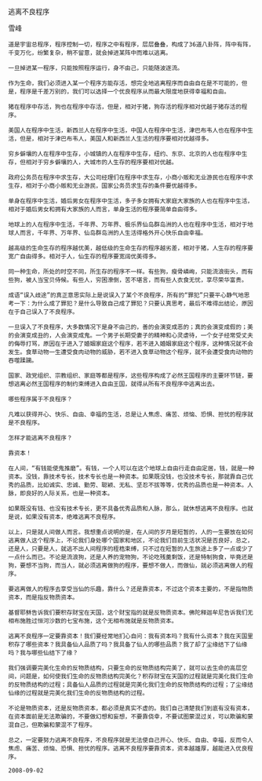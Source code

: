 逃离不良程序

雪峰


    道是宇宙总程序，程序控制一切，程序之中有程序，层层叠叠，构成了36道八卦阵，阵中有阵，千变万化，纷繁复杂，稍不留意，就会掉进某阵中而难以逃离。

    一旦掉进某一程序，只能按照程序运行，身不由己，只能随波逐流。

    作为生命，我们必须进入某一个程序方能存活，想完全地逃离程序而自由自在是不可能的，但是，程序是千差万别的，我们可以选择一个优良程序从而最大限度地获得幸福和自由。

    猪在程序中存活，狗也在程序中存活，但是，相对于猪，狗存活的程序相对优越于猪存活的程序。

    美国人在程序中生活，新西兰人在程序中生活，中国人在程序中生活，津巴布韦人也在程序中生活，但是，相对于津巴布韦人，美国人和新西兰人生活的程序要相对优越得多。

    穷乡僻壤的人在程序中生存，小城镇的人在程序中生存，纽约、东京、北京的人也在程序中生存，但相对于穷乡僻壤的人，大城市的人生存的程序要相对优越。

    政府公务员在程序中求生存，大公司经理们在程序中求生存，小商小贩和无业游民也在程序中求生存，相对于小商小贩和无业游民，国家公务员求生存的条件要优越得多。

    单身在程序中生活，婚后男女在程序中生活，多子多女拥有大家庭大家族的人也在程序中生活，相对于婚后男女和拥有大家族的人而言，单身生活的程序要简单自由得多。

    地球上的人在程序中生活，千年界、万年界、极乐界仙岛群岛洲的人也在程序中生活，相对于地球人而言，千年界、万年界、仙岛群岛洲的人生活得格外开心快乐自由幸福。

    越高级的生命生存的程序越优美，越低级的生命生存的程序越劣差，相对于猪，人生存的程序要宽广自由得多。相对于人，仙生存的程序要宽阔优美得多。

    同一种生命，所处的时空不同，所生存的程序不一样。有些狗，瘦骨嶙峋，只能流浪街头，而有些狗，被人当宝贝侍候。有些人，穷困潦倒，苦不堪言，而有些人衣食无忧，享尽荣华富贵。

    成语“误入歧途”的真正意思实际上是说误入了某个不良程序，所有的“罪犯”只要平心静气地思考一下：为什么成了罪犯？是什么导致自己成了罪犯？只要认真思考，最后不难得出结论，原因在于自己误入了不良程序。

    一旦误入了不良程序，大多数情况下是身不由己的，善的会演变成恶的；真的会演变成假的；美的会演变成丑的，人会演变成鬼。一个男子长期受妻子的精神和心灵虐待，一个女子经常受丈夫的侮辱打骂，原因在于进入了婚姻家庭这个程序，若不进入婚姻家庭这个程序，这种情况就不会发生。食草动物一生遭受食肉动物的威胁，若不进入食草动物这个程序，就不会遭受食肉动物的吞噬蹂躏。

    国家、政党组织、宗教组织、家庭等都是程序，这些程序构成了必然王国程序的主要环节链，要想逃离必然王国程序的制约束缚进入自由王国，就得从所有不良程序中逃离出去。

    哪些程序属于不良程序？

    凡难以获得开心、快乐、自由、幸福的生活，总是让人焦虑、痛苦、烦恼、恐惧、担忧的程序就是不良程序。

    怎样才能逃离不良程序？

    靠资本！

    在人间，“有钱能使鬼推磨”。有钱，一个人可以在这个地球上自由行走自由定居，钱，就是一种资本。没钱，靠技术专长，技术专长也是一种资本。如果既没钱，也没技术专长，那就靠自己优秀的品质，比如诚实、忠诚、勤劳、聪颖、无私、坚忍不拔等等，优秀的品质也是一种资本。人脉，即良好的人际关系，也是一种资本。

    如果既没有钱、也没有技术专长，更不具备优秀品质和人脉，那么，就休想逃离不良程序。也就是说，如果没有资本，绝难逃离不良程序。

    以上，只是就人间做人而言。我想重点说明的是，在人间的岁月是短暂的，人的一生要放在如何逃离做人这个程序上，不论我们身处哪个国家和地区，不论我们目前生活状况是否良好，总之，还是人，只要是人，就逃不出人间程序的桎梏束缚，只不过在短暂的人生旅途上多了一点或少了一点什么而已。不论是流浪狗，还是人养的宠物狗，不论吃残羹剩饭，还是特制狗食，毕竟还是狗，要想不当狗，而当人，就必须逃离做狗的程序，要想不做人，而做仙，就必须逃离做人的程序。

    要逃离做人的程序去享受当仙的乐趣，靠什么？还是靠资本，不过这个资本主要的，不是指物质资本，而是指反物质资本。

    基督耶稣告诉我们要积存财宝在天国，这个财宝指的就是反物质资本。佛陀释迦牟尼告诉我们无相布施胜过恒河沙数的七宝布施，这个无相布施就是反物质资本。

    逃离不良程序一定要靠资本！我们要经常地扪心自问：我有资本吗？我有什么资本？我在天国里积存了哪些资本？我具备仙人品质了吗？我具备了仙人的哪些品质？我了却了尘缘结下了仙缘吗？我与哪些仙结下了缘？

    我们强调要完美化生命的反物质结构，只要生命的反物质结构完美了，就可以去生命的高层空间，问题是，如何使我们生命的反物质结构完美化？积存财宝在天国的过程就是完美化我们生命的反物质结构的过程；具备仙人品质的过程就是完美化我们生命的反物质结构的过程；了尘缘结仙缘的过程就是完美化我们生命的反物质结构的过程。

    不论是物质资本，还是反物质资本，都必须是真实不虚的。我们自己清楚我们到底有没有资本，在资本面前是无法欺骗的，不要做幻想和妄想，不要靠侥幸，不要试图蒙混过关，可以欺骗和蒙混自己，但欺骗和蒙混不了程序。

    总之，一定要努力逃离不良程序，不良程序就是无法使自己开心、快乐、自由、幸福，反而令人焦虑、痛苦、烦恼、恐惧、担忧的程序。逃离不良程序要靠资本，资本越雄厚，越能进入优良程序。

    2008-09-02



